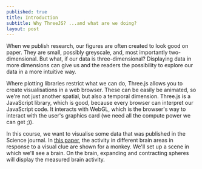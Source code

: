 ```yaml
---
published: true
title: Introduction
subtitle: Why ThreeJS? ...and what are we doing?
layout: post
---
```

When we publish research, our figures are often created to look good on paper. They are small, possibly greyscale, and, most importantly two-dimensional. But what, if our data is three-dimensional? Displaying data in more dimensions can give us and the readers the possibility to explore our data in a more intuitive way.

Where plotting libraries restrict what we can do, Three.js allows you to create visualisations in a web browser. These can be easily be animated, so we're not just another spatial, but also a temporal dimension. Three.js is a JavaScript library, which is good, because every browser can interpret our JavaScript code. It interacts with WebGL, which is the browser's way to interact with the user's graphics card (we need all the compute power we can get ;)).

In this course, we want to visualise some data that was published in the Science journal. In [this paper](https://www.ncbi.nlm.nih.gov/pmc/articles/PMC4721574/), the activity in different brain areas in response to a visual clue are shown for a monkey. We'll set up a scene in which we'll see a brain. On the brain, expanding and contracting spheres will display the measured brain activity. <!-- Upon selection of any of those active brain regions, we'll show a more detailed related plot. We'll show a little movie in front of the monkey brain that shows the stimulus the monkey was given. And since it's all in 3D space, we'll add controls to move around in the scene and some cozy lights. 
 -->